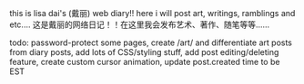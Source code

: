 this is lisa dai's (戴丽) web diary!! here i will post art, writings, ramblings and etc....
这是戴丽的网络日记！！在这里我会发布艺术、著作、随笔等等......

todo:
password-protect some pages,
create /art/ and differentiate art posts from diary posts,
add lots of CSS/styling stuff,
add post editing/deleting feature,
create custom cursor animation,
update post.created time to be EST
